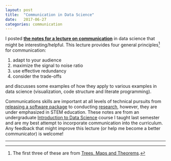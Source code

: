 ```yaml
---
layout: post
title:  "Communication in Data Science"
date:   2017-06-27
categories: communication
---
```


I posted [**the notes for a lecture on communication**](https://idc9.github.io/stor390/notes/communication/communication.html) in data science that might be interesting/helpful. This lecture provides four general principles[^1] for communication:

1. adapt to your audience
2. maximize the signal to noise ratio
3. use effective redundancy
4. consider the trade-offs

and discusses some examples of how they apply to various examples in data science (visualization, code structure and literate programming).

Communications skills are important at all levels of technical pursuits from [releasing a software package](http://r-pkgs.had.co.nz/vignettes.html) to conducting [research](http://distill.pub/2017/research-debt/), however, they are under emphasized in STEM education. These notes are from an undergraduate [Introduction to Data Science](https://idc9.github.io/stor390/) course I taught last semester and are my best attempt to incorporate communication into the curriculum. Any feedback that might improve this lecture (or help me become a better communicator) is welcome!

---
[^1]: The first three of these are from [Trees, Maps and Theorems](http://www.treesmapsandtheorems.com/).